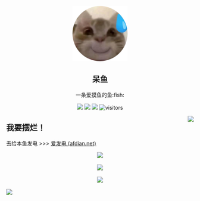 <p align="center">
  <img width="148" src="./avatar.png">
  <h2 align="center">呆鱼</h2>
  <p align="center">一条爱摸鱼的鱼:fish:</p>
</p>
<p align="center">
    <a href="https://github.com/DaiYu-233/DaiYu-233/graphs/contributors"><img src="https://img.shields.io/github/contributors/DaiYu-233/DaiYu-233?color=blue"></a>
    <a href="https://github.com/DaiYu-233/DaiYu-233/stargazers"><img src="https://img.shields.io/github/stars/DaiYu-233/DaiYu-233.svg?logo=github"></a>
    <a href="https://github.com/DaiYu-233/DaiYu-233/network/members"><img src="https://img.shields.io/github/forks/DaiYu-233/DaiYu-233.svg?color=blue&logo=github"></a>
    <img src="https://visitor-badge.laobi.icu/badge?page_id=DaiYu-233.DaiYu-233" alt="visitors"/>   
</p>
<img align="right" src="https://count.getloli.com/get/@:DaiYu-233?theme=rule34">

## 我要摆烂！

去给本鱼发电 >>> [爱发电 (afdian.net)](https://afdian.net/a/DaiYu-233)

<p align="center">
    <img src="https://github-stats.ubrong.com/api/pin/?username=DaiYu-233&repo=YMCL&" />       </p>
    <p align="center">
    <img src="https://github-stats.ubrong.com/api/top-langs/?username=DaiYu-233&layout=compact" />  </p> <p align="center">
        <img src="https://github-stats.ubrong.com/api?username=DaiYu-233&show_icons=true" />   
</p>

<img src="https://cr-skills-chart-widget.azurewebsites.net/api/api?username=DaiYu-233" width="auto"></img>
